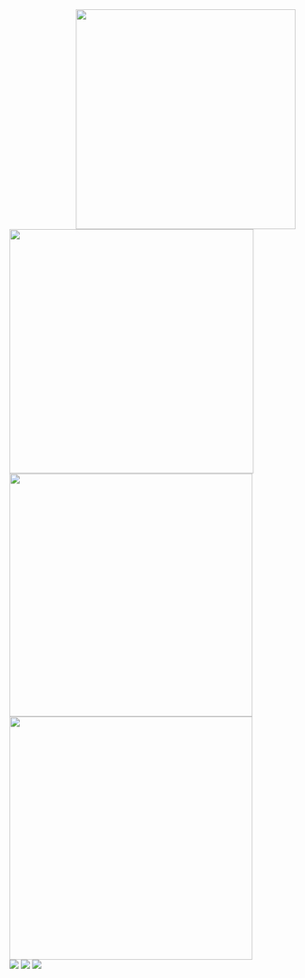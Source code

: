 <div>
  <img src="https://spotify-github-profile.kittinanx.com/api/view.svg?uid=ykc2ayrc9ii9oigdnc9chyn1i&cover_image=true&theme=default&show_offline=true&background_color=121212&interchange=true&bar_color_cover=trueg" width="387" align="right" />
  <img src="https://lanyard.kyrie25.me/api/492707412504215552?idleMessage=Doing%20nothing%20at%20the%20moment%20%C2%AF%5C_(%E3%83%84)_%2F%C2%AF" width="430">
  <br/>
  
  <img src="https://github-readme-streak-stats.herokuapp.com/?user=Schuh1337&theme=dark&hide_border=true" width="428">

</div>

  <img src="https://github-readme-stats.vercel.app/api/top-langs/?username=Schuh1337&theme=dark&show_icons=true&hide_border=true&layout=compact" width="428">

<div>
    <img src="https://img.shields.io/github/followers/Schuh1337?label=Follow&style=flat" />
    <img src="https://komarev.com/ghpvc/?username=Schuh1337&color=blue"/>
    <img src="https://img.shields.io/github/stars/Schuh1337?affiliations=OWNER%2CCOLLABORATOR&style=flat"/>
</div>

</div>
